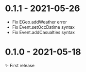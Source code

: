 # 0.1.1 - 2021-05-26

- Fix EGeo.addWeather error
- Fix Event.setOccDatime syntax
- Fix Event.addCasualties syntax

# 0.1.0 - 2021-05-18

✨ First release